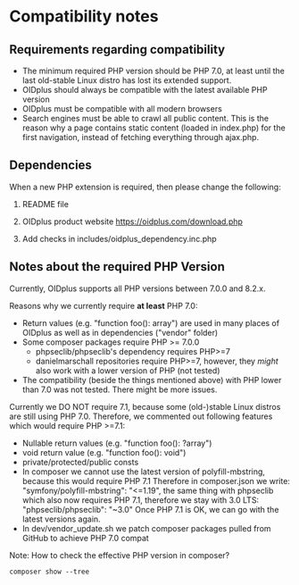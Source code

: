 
Compatibility notes
===================

Requirements regarding compatibility
------------------------------------

- The minimum required PHP version should be PHP 7.0, at least until the last old-stable Linux distro has lost its extended support.
- OIDplus should always be compatible with the latest available PHP version
- OIDplus must be compatible with all modern browsers
- Search engines must be able to crawl all public content. This is the reason why a page contains static content (loaded in index.php) for the first navigation, instead of fetching everything through ajax.php.

Dependencies
------------

When a new PHP extension is required, then please change the following:

1. README file

2. OIDplus product website
   https://oidplus.com/download.php

3. Add checks in includes/oidplus_dependency.inc.php

Notes about the required PHP Version
------------------------------------

Currently, OIDplus supports all PHP versions between 7.0.0 and 8.2.x.

Reasons why we currently require **at least** PHP 7.0:
- Return values (e.g. "function foo(): array") are used in many places
  of OIDplus as well as in dependencies ("vendor" folder)
- Some composer packages require PHP >= 7.0.0
    - phpseclib/phpseclib's dependency requires PHP>=7
    - danielmarschall repositories require PHP>=7, however, they *might*
      also work with a lower version of PHP (not tested)
- The compatibility (beside the things mentioned above)
  with PHP lower than 7.0 was not tested. There might be more issues.

Currently we DO NOT require 7.1, because some (old-)stable Linux distros are still using PHP 7.0.
Therefore, we commented out following features which would require PHP >=7.1:
- Nullable return values (e.g. "function foo(): ?array")
- void return value (e.g. "function foo(): void")
- private/protected/public consts
- In composer we cannot use the latest version of polyfill-mbstring,
  because this would require PHP 7.1
  Therefore in composer.json we write:
  "symfony/polyfill-mbstring": "<=1.19",
  the same thing with phpseclib which also now requires PHP 7.1,
  therefore we stay with 3.0 LTS:
  "phpseclib/phpseclib": "~3.0"
  Once PHP 7.1 is OK, we can go with the latest versions again.
- In dev/vendor_update.sh we patch composer packages pulled from GitHub
  to achieve PHP 7.0 compat


Note: How to check the effective PHP version in composer?

    composer show --tree
